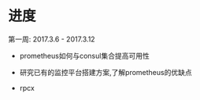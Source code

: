 # 进度

第一周: 2017.3.6 - 2017.3.12

- prometheus如何与consul集合提高可用性

- 研究已有的监控平台搭建方案,了解prometheus的优缺点

- rpcx